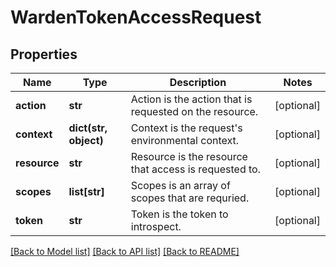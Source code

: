 # WardenTokenAccessRequest

## Properties
Name | Type | Description | Notes
------------ | ------------- | ------------- | -------------
**action** | **str** | Action is the action that is requested on the resource. | [optional] 
**context** | **dict(str, object)** | Context is the request&#39;s environmental context. | [optional] 
**resource** | **str** | Resource is the resource that access is requested to. | [optional] 
**scopes** | **list[str]** | Scopes is an array of scopes that are requried. | [optional] 
**token** | **str** | Token is the token to introspect. | [optional] 

[[Back to Model list]](../README.md#documentation-for-models) [[Back to API list]](../README.md#documentation-for-api-endpoints) [[Back to README]](../README.md)


